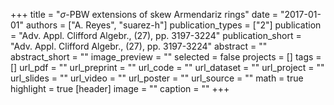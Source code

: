 +++
title = "$\sigma$-PBW extensions of skew Armendariz rings"
date = "2017-01-01"
authors = ["A. Reyes", "suarez-h"]
publication_types = ["2"]
publication = "Adv. Appl. Clifford Algebr., (27), pp. 3197-3224"
publication_short = "Adv. Appl. Clifford Algebr., (27), pp. 3197-3224"
abstract = ""
abstract_short = ""
image_preview = ""
selected = false
projects = []
tags = []
url_pdf = ""
url_preprint = ""
url_code = ""
url_dataset = ""
url_project = ""
url_slides = ""
url_video = ""
url_poster = ""
url_source = ""
math = true
highlight = true
[header]
image = ""
caption = ""
+++
